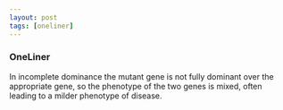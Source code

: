 ```yaml
---
layout: post
tags: [oneliner]
---
```



### OneLiner

In incomplete dominance the mutant gene is not fully dominant over the appropriate gene, so the phenotype of the two genes is mixed, often leading to a milder phenotype of disease.
